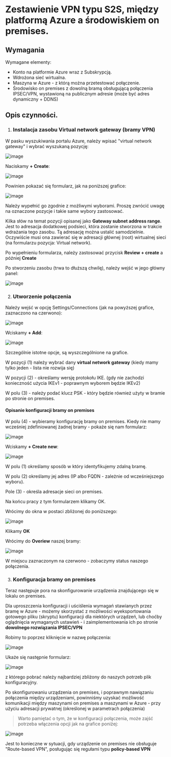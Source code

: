 # Zestawienie VPN typu S2S, między platformą Azure a środowiskiem on premises.

## Wymagania

Wymagane elementy:
- Konto na platformie Azure wraz z Subskrypcją. 
- Wdrożona sieć wirtualna.
- Maszyna w Azure - z którą można przetestować połączenie.
- Środowisko on premises z dowolną bramą obsługującą połączenia IPSEC/VPN, wystawioną na publicznym adresie (może być adres dynamiczny + DDNS)


## Opis czynności.


1. ### Instalacja zasobu Virtual network gateway (bramy VPN)


W pasku wyszukiwania portalu Azure, należy wpisać "virtual network gateway" i wybrać  wyszukaną pozycję:

![image](/media/s2s-f-01.png)

Naciskamy **+ Create**:

![image](/media/s2s-f-02.png)

Powinien pokazać się formularz, jak na poniższej grafice:

![image](/media/s2s-f-03.png)

Należy wypełnić go zgodnie z możliwymi wyborami. Proszę zwrócić uwagę na oznaczone pozycje i takie same wybory zastosować.

Kilka słów na temat pozycji opisanej jako **Gateway subnet address range**.  Jest to adresacja dodatkowej podsieci, która zostanie stworzona w trakcie wdrażania tego zasobu. Tą adresację można ustalić samodzielnie. Oczywiście musi ona zawierać się w adresacji głównej (root) wirtualnej sieci (na formularzu pozycja: Virtual network). 

Po wypełnieniu formularza, należy zastosować przycisk **Review + create** a później **Create**

Po stworzeniu zasobu (trwa to dłuższą chwilę), należy wejść w jego główny panel:

![image](/media/s2s-f-04.png)

2. ### Utworzenie połączenia

Należy wejść w opcję Settings/Connections (jak na powyższej grafice, zaznaczono na czerwono):

![image](/media/s2s-f-05.png)

Wciskamy **+ Add**:

![image](/media/s2s-f-06.png)

Szczególnie istotne opcje, są wyszczególnione na grafice.

W pozycji (1) należy wybrać dany **virtual network gateway** (kiedy mamy tylko jeden - lista nie rozwija się)

W pozycji (2) - określamy wersję protokołu IKE.  (gdy nie zachodzi konieczność użycia IKEv1 - poprawnym wyborem będzie IKEv2)

W polu (3) - należy podać klucz PSK - który będzie również użyty w bramie po stronie on premises.

#### Opisanie konfiguracji bramy on premises

W polu (4) - wybieramy konfigurację bramy on premises.  Kiedy nie mamy wcześniej zdefiniowanej żadnej bramy - pokaże się nam formularz:

![image](/media/s2s-f-07.png)

Wciskamy **+ Create new**:

![image](/media/s2s-f-08.png)

W polu (1) określamy sposób w który identyfikujemy zdalną bramę.
 
W polu (2) określamy jej adres (IP albo FQDN - zależnie od wcześniejszego wyboru).

Pole (3) - określa adresacje sieci on premises.

Na końcu pracy z tym formularzem  klikamy OK.

Wrócimy do okna w postaci zbliżonej do poniższego:

![image](/media/s2s-f-09.png)

Klikamy **OK**

Wrócimy do **Overiew** naszej bramy:

![image](/media/s2s-f-10.png)

W miejscu zaznaczonym na czerwono - zobaczymy status naszego połączenia.

3. ### Konfiguracja bramy on premises

Teraz następuje pora na skonfigurowanie urządzenia znajdującego się w lokalu on premises.

Dla uproszczenia konfiguracji i uściślenia  wymagań stawianych przez bramę w Azure - możemy skorzystać z możliwości wyeksportowania gotowego pliku (skryptu) konfiguracji dla  niektórych urządzeń, lub choćby oglądnięcia wymaganych ustawień - i zaimplementowania ich po stronie **dowolnego rozwiązania IPSEC/VPN**

Robimy to poprzez kliknięcie w nazwę połączenia:

![image](/media/s2s-f-11.png)

Ukaże się następnie formularz:

![image](/media/s2s-f-12.png)

z którego pobrać należy najbardziej zbliżony do naszych potrzeb plik konfiguracyjny.

Po skonfigurowaniu urządzenia on premises, i poprawnym nawiązaniu połączenia między urządzeniami, powinniśmy uzyskać możliwość komunikacji między maszynami on premises a maszynami w Azure - przy użyciu adresacji prywatnej (określonej w parametrach połączenia)

> Warto pamiętać o tym, że w konfiguracji połączenia, może zajść potrzeba włączenia opcji jak na grafice poniżej:

![image](/media/s2s-f-13.png)

Jest to konieczne w sytuacji, gdy urządzenie on premises nie obsługuje "Route-based VPN", posługując  się regułami typu **policy-based VPN**

